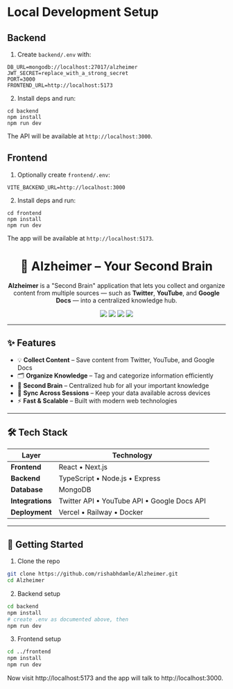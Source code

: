 # Local Development Setup

## Backend

1. Create `backend/.env` with:

```
DB_URL=mongodb://localhost:27017/alzheimer
JWT_SECRET=replace_with_a_strong_secret
PORT=3000
FRONTEND_URL=http://localhost:5173
```

2. Install deps and run:

```
cd backend
npm install
npm run dev
```

The API will be available at `http://localhost:3000`.

## Frontend

1. Optionally create `frontend/.env`:

```
VITE_BACKEND_URL=http://localhost:3000
```

2. Install deps and run:

```
cd frontend
npm install
npm run dev
```

The app will be available at `http://localhost:5173`.

<h1 align="center">🧠 Alzheimer – Your Second Brain</h1>

<p align="center">
  <b>Alzheimer</b> is a "Second Brain" application that lets you collect and organize content from multiple sources — such as <b>Twitter</b>, <b>YouTube</b>, and <b>Google Docs</b> — into a centralized knowledge hub.
</p>

<p align="center">
  <img src="https://img.shields.io/badge/Frontend-React%20%2F%20Next.js-blue?style=for-the-badge&logo=react&logoColor=white"/>
  <img src="https://img.shields.io/badge/Backend-TypeScript%20%2B%20Node.js-green?style=for-the-badge&logo=typescript&logoColor=white"/>
  <img src="https://img.shields.io/badge/Database-MongoDB-darkgreen?style=for-the-badge&logo=mongodb&logoColor=white"/>
  <img src="https://img.shields.io/badge/License-MIT-yellow?style=for-the-badge"/>
</p>

---

## ✨ Features

- 💡 **Collect Content** – Save content from Twitter, YouTube, and Google Docs
- 🗂 **Organize Knowledge** – Tag and categorize information efficiently
- 🧠 **Second Brain** – Centralized hub for all your important knowledge
- 🔄 **Sync Across Sessions** – Keep your data available across devices
- ⚡ **Fast & Scalable** – Built with modern web technologies

---

## 🛠 Tech Stack

| Layer            | Technology                                  |
| ---------------- | ------------------------------------------- |
| **Frontend**     | React • Next.js                             |
| **Backend**      | TypeScript • Node.js • Express              |
| **Database**     | MongoDB                                     |
| **Integrations** | Twitter API • YouTube API • Google Docs API |
| **Deployment**   | Vercel • Railway • Docker                   |

---

## 🚀 Getting Started

1. Clone the repo

```bash
git clone https://github.com/rishabhdamle/Alzheimer.git
cd Alzheimer
```

2. Backend setup

```bash
cd backend
npm install
# create .env as documented above, then
npm run dev
```

3. Frontend setup

```bash
cd ../frontend
npm install
npm run dev
```

Now visit http://localhost:5173 and the app will talk to http://localhost:3000.
